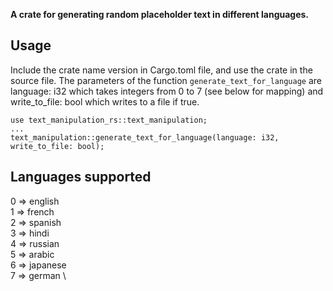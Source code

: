 __A crate for generating random placeholder text in different languages.__

## Usage
Include the crate name version in Cargo.toml file, and use the crate in the source file. The parameters of the function `generate_text_for_language` are language: i32 which takes integers from 0 to 7 (see below for mapping) and write_to_file: bool which writes to a file if true.
```
use text_manipulation_rs::text_manipulation;
...
text_manipulation::generate_text_for_language(language: i32, write_to_file: bool);
```

## Languages supported
0 => english \
1 => french \
2 => spanish \
3 => hindi \
4 => russian \
5 => arabic \
6 => japanese \
7 => german \
